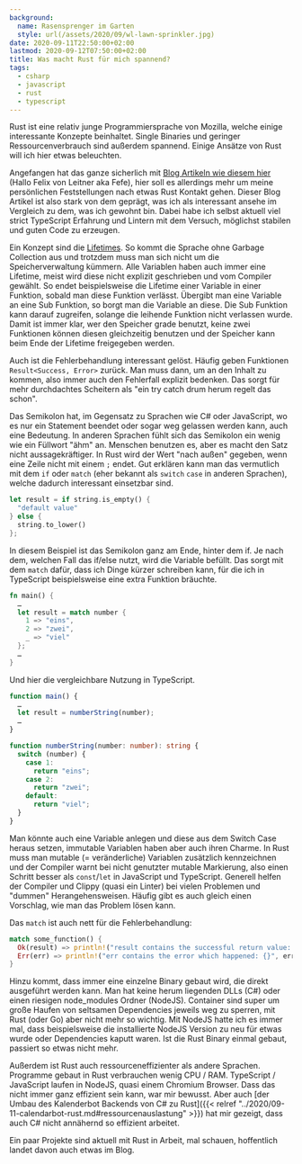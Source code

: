 ```yaml
---
background:
  name: Rasensprenger im Garten
  style: url(/assets/2020/09/wl-lawn-sprinkler.jpg)
date: 2020-09-11T22:50:00+02:00
lastmod: 2020-09-12T07:50:00+02:00
title: Was macht Rust für mich spannend?
tags:
  - csharp
  - javascript
  - rust
  - typescript
---
```


Rust ist eine relativ junge Programmiersprache von Mozilla, welche einige interessante Konzepte beinhaltet.
Single Binaries und geringer Ressourcenverbrauch sind außerdem spannend.
Einige Ansätze von Rust will ich hier etwas beleuchten.
<!--more-->

Angefangen hat das ganze sicherlich mit [Blog Artikeln wie diesem hier](https://www.heise.de/hintergrund/Entwicklung-Warum-Rust-die-Antwort-auf-miese-Software-und-Programmierfehler-ist-4879795.html) (Hallo Felix von Leitner aka Fefe), hier soll es allerdings mehr um meine persönlichen Feststellungen nach etwas Rust Kontakt gehen.
Dieser Blog Artikel ist also stark von dem geprägt, was ich als interessant ansehe im Vergleich zu dem, was ich gewohnt bin.
Dabei habe ich selbst aktuell viel strict TypeScript Erfahrung und Lintern mit dem Versuch, möglichst stabilen und guten Code zu erzeugen.

Ein Konzept sind die [Lifetimes](https://doc.rust-lang.org/rust-by-example/scope/lifetime.html).
So kommt die Sprache ohne Garbage Collection aus und trotzdem muss man sich nicht um die Speicherverwaltung kümmern.
Alle Variablen haben auch immer eine Lifetime, meist wird diese nicht explizit geschrieben und vom Compiler gewählt.
So endet beispielsweise die Lifetime einer Variable in einer Funktion, sobald man diese Funktion verlässt.
Übergibt man eine Variable an eine Sub Funktion, so borgt man die Variable an diese.
Die Sub Funktion kann darauf zugreifen, solange die leihende Funktion nicht verlassen wurde.
Damit ist immer klar, wer den Speicher grade benutzt, keine zwei Funktionen können diesen gleichzeitig benutzen und der Speicher kann beim Ende der Lifetime freigegeben werden.

Auch ist die Fehlerbehandlung interessant gelöst.
Häufig geben Funktionen `Result<Success, Error>` zurück.
Man muss dann, um an den Inhalt zu kommen, also immer auch den Fehlerfall explizit bedenken.
Das sorgt für mehr durchdachtes Scheitern als "ein try catch drum herum regelt das schon".

Das Semikolon hat, im Gegensatz zu Sprachen wie C# oder JavaScript, wo es nur ein Statement beendet oder sogar weg gelassen werden kann, auch eine Bedeutung.
In anderen Sprachen fühlt sich das Semikolon ein wenig wie ein Füllwort "ähm" an.
Menschen benutzen es, aber es macht den Satz nicht aussagekräftiger.
In Rust wird der Wert "nach außen" gegeben, wenn eine Zeile nicht mit einem `;` endet.
Gut erklären kann man das vermutlich mit dem `if` oder `match` (eher bekannt als `switch` `case` in anderen Sprachen), welche dadurch interessant einsetzbar sind.
```rust
let result = if string.is_empty() {
  "default value"
} else {
  string.to_lower()
};
```

In diesem Beispiel ist das Semikolon ganz am Ende, hinter dem if.
Je nach dem, welchen Fall das if/else nutzt, wird die Variable befüllt.
Das sorgt mit dem `match` dafür, dass ich Dinge kürzer schreiben kann, für die ich in TypeScript beispielsweise eine extra Funktion bräuchte.

```rust
fn main() {
  …
  let result = match number {
    1 => "eins",
    2 => "zwei",
    _ => "viel"
  };
  …
}

```

Und hier die vergleichbare Nutzung in TypeScript.

```ts
function main() {
  …
  let result = numberString(number);
  …
}

function numberString(number: number): string {
  switch (number) {
    case 1:
      return "eins";
    case 2:
      return "zwei";
    default:
      return "viel";
  }
}
```
Man könnte auch eine Variable anlegen und diese aus dem Switch Case heraus setzen, immutable Variablen haben aber auch ihren Charme.
In Rust muss man mutable (= veränderliche) Variablen zusätzlich kennzeichnen und der Compiler warnt bei nicht genutzter mutable Markierung, also einen Schritt besser als `const`/`let` in JavaScript und TypeScript.
Generell helfen der Compiler und Clippy (quasi ein Linter) bei vielen Problemen und "dummen" Herangehensweisen.
Häufig gibt es auch gleich einen Vorschlag, wie man das Problem lösen kann.

Das `match` ist auch nett für die Fehlerbehandlung:
```rust
match some_function() {
  Ok(result) => println!("result contains the successful return value: {}", result),
  Err(err) => println!("err contains the error which happened: {}", err),
}
```

Hinzu kommt, dass immer eine einzelne Binary gebaut wird, die direkt ausgeführt werden kann.
Man hat keine herum liegenden DLLs (C#) oder einen riesigen node_modules Ordner (NodeJS).
Container sind super um große Haufen von seltsamen Dependencies jeweils weg zu sperren, mit Rust (oder Go) aber nicht mehr so wichtig.
Mit NodeJS hatte ich es immer mal, dass beispielsweise die installierte NodeJS Version zu neu für etwas wurde oder Dependencies kaputt waren.
Ist die Rust Binary einmal gebaut, passiert so etwas nicht mehr.

Außerdem ist Rust auch ressourceneffizienter als andere Sprachen.
Programme gebaut in Rust verbrauchen wenig CPU / RAM.
TypeScript / JavaScript laufen in NodeJS, quasi einem Chromium Browser.
Dass das nicht immer ganz effizient sein kann, war mir bewusst.
Aber auch [der Umbau des Kalenderbot Backends von C# zu Rust]({{< relref "../2020/09-11-calendarbot-rust.md#ressourcenauslastung" >}}) hat mir gezeigt, dass auch C# nicht annähernd so effizient arbeitet.

Ein paar Projekte sind aktuell mit Rust in Arbeit, mal schauen, hoffentlich landet davon auch etwas im Blog.

